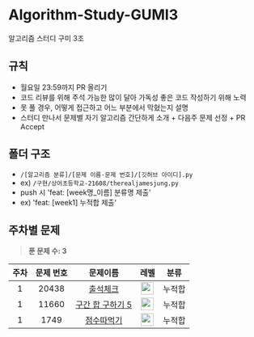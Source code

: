 # Algorithm-Study-GUMI3
알고리즘 스터디 구미 3조

## 규칙
- 월요일 23:59까지 PR 올리기
- 코드 리뷰를 위해 주석 가능한 많이 달아 가독성 좋은 코드 작성하기 위해 노력
- 못 풀 경우, 어떻게 접근하고 어느 부분에서 막혔는지 설명
- 스터디 만나서 문제별 자기 알고리즘 간단하게 소개 + 다음주 문제 선정 + PR Accept

## 폴더 구조

- `/[알고리즘 분류]/[문제 이름-문제 번호]/[깃허브 아이디].py`
- ex) `/구현/상어초등학교-21608/therealjamesjung.py`
- push 시 'feat: [week명_이름] 분류명 제출'
- ex) 'feat: [week1] 누적합 제출'

## 주차별 문제
> **푼 문제 수: 3**

|주차|문제 번호|문제이름|레벨|분류|
|:-:|:-:|:-:|:-:|:-:|
|1|20438|[출석체크](https://www.acmicpc.net/problem/20438)|<img height="25px" width="25px" src="https://static.solved.ac/tier_small/9.svg"/>|누적합|
|1|11660|[구간 합 구하기 5](https://www.acmicpc.net/problem/11660)|<img height="25px" width="25px" src="https://static.solved.ac/tier_small/10.svg"/>|누적합|
|1|1749|[점수따먹기](https://www.acmicpc.net/problem/1749)|<img height="25px" width="25px" src="https://static.solved.ac/tier_small/12.svg"/>|누적합|
